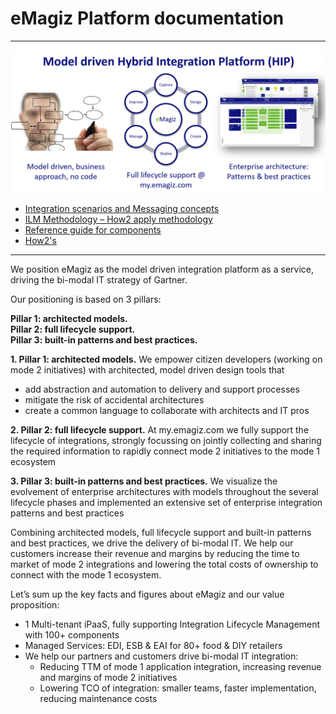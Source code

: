 # eMagiz Platform documentation
---  
![alttext](img/eMagizHIP.png) 
- [Integration scenarios and Messaging concepts](mds/integration/index.md)  
- [ILM Methodology – How2 apply methodology](mds/iPaaS/index.md)
- [Reference guide for components](mds/referenceguide/index.md) 
- [How2's](mds/howto/index.md)
---

 

We position eMagiz as the model driven integration platform as a service, driving the bi-modal IT strategy of Gartner. 

Our positioning is based on 3 pillars:

**Pillar 1: architected models.  
Pillar 2: full lifecycle support.  
Pillar 3: built-in patterns and best practices.** 

**1. Pillar 1: architected models.** We empower citizen developers (working on mode 2 initiatives) with architected, model driven design tools that   
  * add abstraction and automation to delivery and support processes  
  * mitigate the risk of accidental architectures  
  * create a common language to collaborate with architects and IT pros  
  
**2. Pillar 2: full lifecycle support.** At my.emagiz.com we fully support the lifecycle of integrations, strongly focussing on jointly collecting and sharing the required information to rapidly connect mode 2 initiatives to the mode 1 ecosystem  

**3. Pillar 3: built-in patterns and best practices.** We visualize the evolvement of enterprise architectures with models throughout the several lifecycle phases and implemented an extensive set of enterprise integration patterns and best practices  

Combining architected models, full lifecycle support and built-in patterns and best practices, we drive the delivery of bi-modal IT. We help our customers increase their revenue and margins by reducing the time to market of mode 2 integrations and lowering the total costs of ownership to connect with the mode 1 ecosystem.  

Let’s sum up the key facts and figures about eMagiz and our value proposition:

  * 1 Multi-tenant iPaaS, fully supporting Integration Lifecycle Management with 100+ components
  * Managed Services: EDI, ESB & EAI for 80+ food & DIY retailers
  * We help our partners and customers drive bi-modal IT integration:
    * Reducing TTM of mode 1 application  integration, increasing revenue and margins of mode 2 initiatives
    * Lowering TCO of integration: smaller teams, faster implementation, reducing maintenance costs


<!--- 
- Tutorials
- Best practices 
--->
<!--- - Platform API documentation
- Release notes
--->

<!-- This page is NOT taken into account automatically in our build process! -->
